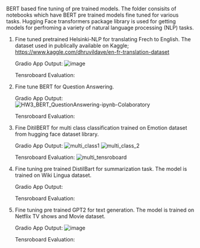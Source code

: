 BERT based fine tuning of pre trained models. The folder consisits of notebooks which have BERT pre trained models fine tuned for various tasks. Hugging Face transformers package library is used for getting models for perfroming a variety of natural language processing (NLP) tasks.

1. Fine tuned pretrained Helsinki-NLP for translating Frech to English. The dataset used in publically available on Kaggle; https://www.kaggle.com/dhruvildave/en-fr-translation-dataset 

   Gradio App Output:
   ![image](https://user-images.githubusercontent.com/10840984/139185996-b6bc138b-35ac-4f0a-a0f5-8d1ed7c25f65.png)
   
   Tensroboard Evaluation:


2. Fine tune BERT for Question Answering.

   Gradio App Output:
   ![HW3_BERT_QuestionAnswering-ipynb-Colaboratory](https://user-images.githubusercontent.com/10840984/138616511-3c800efe-a1a7-4c81-8381-1ed0d1a21c56.png)
   
   Tensroboard Evaluation:



3. Fine DitilBERT for multi class classification trained on Emotion dataset from hugging face dataset library.  

     Gradio App Output:
    ![multi_class1](https://user-images.githubusercontent.com/10840984/139509463-9fbd77c5-58bf-4877-bdf7-82b744c6f1c8.PNG)
    ![multi_class_2](https://user-images.githubusercontent.com/10840984/139509469-34128dec-db03-4151-a795-f3ab0c96a14d.PNG)

   Tensroboard Evaluation:
    ![multi_tensroboard](https://user-images.githubusercontent.com/10840984/139509475-28c0aeb7-9bb4-4067-a2fa-08c812471cd9.png)


4. Fine tuning pre trained DistilBart for summarization task. The model is trained on Wiki Lingua dataset.

   Gradio App Output:


   Tensroboard Evaluation:



5. Fine tuning pre trained GPT2 for text generation. The model is trained on Netflix TV shows and Movie dataset.

   Gradio App Output:
   ![image](https://user-images.githubusercontent.com/10840984/139509321-dc7385f9-e2f3-44b8-8303-b00753e1894a.png)

   Tensroboard Evaluation:

